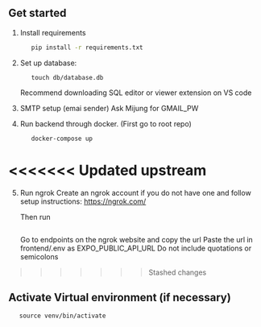 ## Get started

1. Install requirements

   ```bash
      pip install -r requirements.txt
   ```

2. Set up database:
   ```mkdir -p db
      touch db/database.db
   ```
   Recommend downloading SQL editor or viewer extension on VS code
3. SMTP setup (emai sender)
   Ask Mijung for GMAIL_PW 

4. Run backend through docker. (First go to root repo)
   ```docker-compose build
      docker-compose up
   ```
<<<<<<< Updated upstream
=======


5. Run ngrok
   Create an ngrok account if you do not have one and follow setup instructions: https://ngrok.com/

   Then run
   ````ngrok http 5000
   ````

   Go to endpoints on the ngrok website and copy the url
   Paste the url in frontend/.env as EXPO_PUBLIC_API_URL
   Do not include quotations or semicolons

>>>>>>> Stashed changes
## Activate Virtual environment (if necessary)
    
   ```python3 -m venv venv
      source venv/bin/activate
   ```